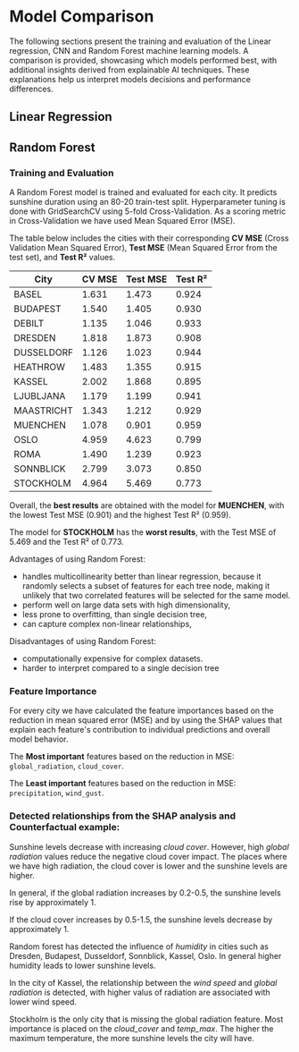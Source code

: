 # Model Comparison
The following sections present the training and evaluation of the Linear regression, CNN and Random Forest machine learning models. A comparison is provided, showcasing which models performed best, with additional insights derived from explainable AI techniques. These explanations help us interpret models decisions and performance differences.

## Linear Regression

## Random Forest

### Training and Evaluation

A Random Forest model is trained and evaluated for each city. It predicts sunshine duration
using an 80-20 train-test split. Hyperparameter tuning is done with GridSearchCV using 5-fold Cross-Validation. As a scoring metric in Cross-Validation we have used Mean Squared Error (MSE).

The table below includes the cities with their corresponding **CV MSE** (Cross Validation Mean Squared Error), **Test MSE** (Mean Squared Error from the test set), and **Test R²** values.

| City       | CV MSE | Test MSE | Test R² |
|------------|--------|----------|---------|
| BASEL      | 1.631  | 1.473    | 0.924   |
| BUDAPEST   | 1.540  | 1.405    | 0.930   |
| DEBILT     | 1.135  | 1.046    | 0.933   |
| DRESDEN    | 1.818  | 1.873    | 0.908   |
| DUSSELDORF | 1.126  | 1.023    | 0.944   |
| HEATHROW   | 1.483  | 1.355    | 0.915   |
| KASSEL     | 2.002  | 1.868    | 0.895   |
| LJUBLJANA  | 1.179  | 1.199    | 0.941   |
| MAASTRICHT | 1.343  | 1.212    | 0.929   |
| MUENCHEN   | 1.078  | 0.901    | 0.959   |
| OSLO       | 4.959  | 4.623    | 0.799   |
| ROMA       | 1.490  | 1.239    | 0.923   |
| SONNBLICK  | 2.799  | 3.073    | 0.850   |
| STOCKHOLM  | 4.964  | 5.469    | 0.773   |

Overall, the **best results** are obtained with the model for **MUENCHEN**, with the lowest Test MSE (0.901) and the highest Test R² (0.959).

The model for **STOCKHOLM** has the **worst results**, with the Test MSE of 5.469 and the Test R² of 0.773.

Advantages of using Random Forest:
- handles multicollinearity better than linear regression,  because it randomly selects a subset of features for each tree node, making it unlikely that two correlated features will be selected for the same model.
- perform well on large data sets with high dimensionality,
- less prone to overfitting, than single decision tree,
- can capture complex non-linear relationships,

Disadvantages of using Random Forest:
- computationally expensive for complex datasets.
- harder to interpret compared to a single decision tree

### Feature Importance

For every city we have calculated the feature importances based on the reduction in mean squared error (MSE) and by using the SHAP values that explain each feature's contribution to individual predictions and overall model behavior.

The **Most important** features based on the reduction in MSE: `global_radiation`, `cloud_cover`.

The **Least important** features based on the reduction in MSE: `precipitation`, `wind_gust`.

### Detected relationships from the SHAP analysis and Counterfactual example:

Sunshine levels decrease with increasing *cloud cover*. However, high *global radiation* values reduce the negative cloud cover impact. The places where we have high radiation, the cloud cover is lower and the sunshine levels are higher.

In general, if the global radiation increases by 0.2-0.5, the sunshine levels rise by approximately 1.

If the cloud cover increases by 0.5-1.5, the sunshine levels decrease by approximately 1.

Random forest has detected the influence of *humidity* in cities such as Dresden, Budapest, Dusseldorf, Sonnblick, Kassel, Oslo. In general higher humidity leads to lower sunshine levels.

In the city of Kassel, the relationship between the *wind speed* and *global radiation* is detected, with higher valus of radiation are associated with lower wind speed.

Stockholm is the only city that is missing the global radiation feature. Most importance is placed on the *cloud_cover* and *temp_max*. The higher the maximum temperature, the more sunshine levels the city will have.


